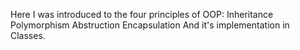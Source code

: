 Here I was introduced to the four principles of OOP:
Inheritance
Polymorphism
Abstruction
Encapsulation And it's implementation in Classes.
